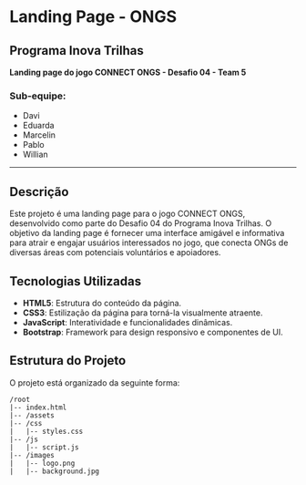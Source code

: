 # Landing Page - ONGS
## Programa Inova Trilhas

**Landing page do jogo CONNECT ONGS - Desafio 04 - Team 5**

### Sub-equipe:
- Davi
- Eduarda
- Marcelin
- Pablo
- Willian
---
## Descrição

Este projeto é uma landing page para o jogo CONNECT ONGS, desenvolvido como parte do Desafio 04 do Programa Inova Trilhas. O objetivo da landing page é fornecer uma interface amigável e informativa para atrair e engajar usuários interessados no jogo, que conecta ONGs de diversas áreas com potenciais voluntários e apoiadores.

## Tecnologias Utilizadas

- **HTML5**: Estrutura do conteúdo da página.
- **CSS3**: Estilização da página para torná-la visualmente atraente.
- **JavaScript**: Interatividade e funcionalidades dinâmicas.
- **Bootstrap**: Framework para design responsivo e componentes de UI.

## Estrutura do Projeto

O projeto está organizado da seguinte forma:

```
/root
|-- index.html
|-- /assets
|-- /css
|   |-- styles.css
|-- /js
|   |-- script.js
|-- /images
|   |-- logo.png
|   |-- background.jpg
```

